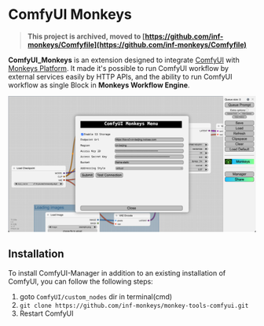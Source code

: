 # ComfyUI Monkeys

> **This project is archived, moved to [https://github.com/inf-monkeys/Comfyfile](https://github.com/inf-monkeys/Comfyfile)**

**ComfyUI_Monkeys** is an extension designed to integrate [ComfyUI](https://github.com/comfyanonymous/ComfyUI)
with [Monkeys Platform](https://ai.infmonkeys.com).
It made it's possible to run ComfyUI workflow by external services easily by HTTP APIs, and the ability to run ComfyUI
workflow as single Block in **Monkeys Workflow Engine**.

![](./images/screenshot.png)

## Installation

To install ComfyUI-Manager in addition to an existing installation of ComfyUI, you can follow the following steps:

1. goto `ComfyUI/custom_nodes` dir in terminal(cmd)
2. `git clone https://github.com/inf-monkeys/monkey-tools-comfyui.git`
3. Restart ComfyUI

